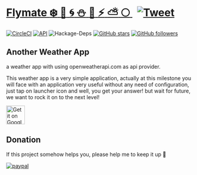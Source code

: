 # [Flymate :snowflake: :ocean: :cyclone: :snowman: :foggy: :zap: :partly_sunny: :full_moon: ](http://teslaa.net) &nbsp; [![Tweet](https://img.shields.io/twitter/url/http/shields.io.svg?style=social)](https://twitter.com/intent/tweet?text=Check%20this%20repository%20out!%20Flymate%20is%20a%20weather%20app!%204&url=http://teslaa.net&hashtags=flymate,google,android,java,developers)
[![CircleCI](https://circleci.com/gh/TESLAA/Flymate.svg?style=svg)](https://circleci.com/gh/TESLAA/Flymate)
[![API](https://img.shields.io/badge/API-27%2B-blue.svg?style=flat)](https://android-arsenal.com/api?level=27)
![Hackage-Deps](https://img.shields.io/hackage-deps/v/lens.svg)
[![GitHub stars](https://img.shields.io/github/stars/TESLAA/Flymate.svg)](https://github.com/TESLAA/Flymate/stargazers)
[![GitHub followers](https://img.shields.io/github/followers/espadrine.svg?label=Follow&style=flat-square)](https://github.com/TESLAA/Flymate)




## Another Weather App

a weather app with using openweatherapi.com as api provider.

This weather app is a very simple application, actually at this milestone you will face with an application very useful without any need of configuration, just tap on launcher icon and well, you get your answer! but wait for future, we want to rock it on to the next level!


<a href='https://play.google.com/store/apps/details?id=net.teslaa.flymate&pcampaignid=MKT-Other-global-all-co-prtnr-py-PartBadge-Mar2515-1'><img alt='Get it on Google Play' style="height 120px; width: 50px;" src='https://play.google.com/intl/en_us/badges/images/generic/en_badge_web_generic.png'/></a>


## Donation
If this project somehow helps you, please help me to keep it up :paw_prints:

[![paypal](https://www.paypalobjects.com/en_US/i/btn/btn_donateCC_LG.gif)](https://www.paypal.com/cgi-bin/webscr?cmd=_s-xclick&hosted_button_id=DP2GX9888JYRL&source=url)
